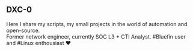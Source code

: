 ## DXC-0

Here I share my scripts, my small projects in the world of automation and open-source. \
Former network engineer, currently SOC L3 + CTI Analyst. #Bluefin user and #Linux enthousiast ❤️
